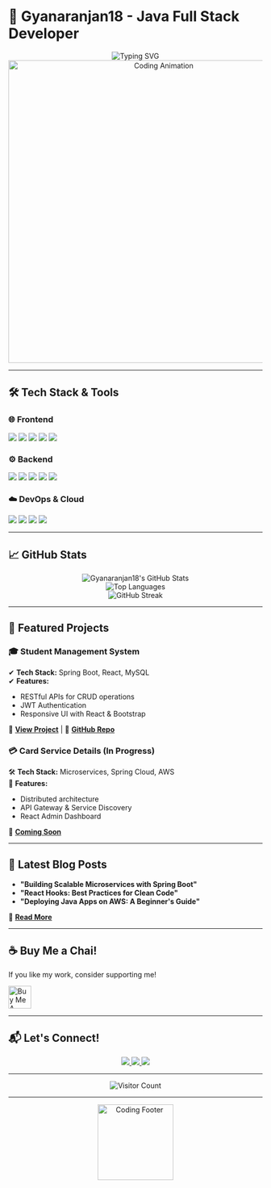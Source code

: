 # **🚀 Gyanaranjan18 - Java Full Stack Developer**  

<div align="center">

<!-- **✨ Animated Header ✨** -->  
<img src="https://readme-typing-svg.demolab.com?font=Fira+Code&size=28&pause=1000&color=00FF9D&center=true&vCenter=true&width=800&height=60&lines=Hello+World!+👋+I'm+Gyanaranjan18;Java+Full+Stack+Developer+🚀;Spring+Boot+%7C+React+%7C+Microservices;Cloud+%7C+DevOps+%7C+Clean+Code;Let's+build+something+amazing+together!" alt="Typing SVG" />

<!-- **🔥 Dynamic Banner 🔥** -->  
<img src="https://i.giphy.com/media/qgQUggAC3Pfv687qPC/giphy.webp" width="600" alt="Coding Animation" />

</div>

---

## **🛠️ Tech Stack & Tools**

### **🌐 Frontend**
<p>
  <img src="https://img.shields.io/badge/React-20232A?style=for-the-badge&logo=react&logoColor=61DAFB" />
  <img src="https://img.shields.io/badge/JavaScript-F7DF1E?style=for-the-badge&logo=javascript&logoColor=black" />
  <img src="https://img.shields.io/badge/HTML5-E34F26?style=for-the-badge&logo=html5&logoColor=white" />
  <img src="https://img.shields.io/badge/CSS3-1572B6?style=for-the-badge&logo=css3&logoColor=white" />
  <img src="https://img.shields.io/badge/Bootstrap-563D7C?style=for-the-badge&logo=bootstrap&logoColor=white" />
</p>

### **⚙️ Backend**
<p>
  <img src="https://img.shields.io/badge/Java-ED8B00?style=for-the-badge&logo=openjdk&logoColor=white" />
  <img src="https://img.shields.io/badge/Spring_Boot-6DB33F?style=for-the-badge&logo=spring-boot&logoColor=white" />
  <img src="https://img.shields.io/badge/Hibernate-59666C?style=for-the-badge&logo=Hibernate&logoColor=white" />
  <img src="https://img.shields.io/badge/MySQL-005C84?style=for-the-badge&logo=mysql&logoColor=white" />
  <img src="https://img.shields.io/badge/Postman-FF6C37?style=for-the-badge&logo=postman&logoColor=white" />
</p>

### **☁️ DevOps & Cloud**
<p>
  <img src="https://img.shields.io/badge/AWS-%23FF9900.svg?style=for-the-badge&logo=amazon-aws&logoColor=white" />
  <img src="https://img.shields.io/badge/Docker-2496ED?style=for-the-badge&logo=docker&logoColor=white" />
  <img src="https://img.shields.io/badge/Git-F05032?style=for-the-badge&logo=git&logoColor=white" />
  <img src="https://img.shields.io/badge/GitHub-100000?style=for-the-badge&logo=github&logoColor=white" />
</p>

---

## **📈 GitHub Stats**

<div align="center">
  
![Gyanaranjan18's GitHub Stats](https://github-readme-stats.vercel.app/api?username=Gyanaranjan18&show_icons=true&theme=radical&hide_border=true&bg_color=0D1117)  
![Top Languages](https://github-readme-stats.vercel.app/api/top-langs/?username=Gyanaranjan18&layout=compact&theme=radical&hide_border=true&bg_color=0D1117)  
![GitHub Streak](https://github-readme-streak-stats.herokuapp.com/?user=Gyanaranjan18&theme=radical&hide_border=true&background=0D1117)  

</div>

---

## **💼 Featured Projects**

### **🎓 Student Management System**  
✔ **Tech Stack:** Spring Boot, React, MySQL  
✔ **Features:**  
- RESTful APIs for CRUD operations  
- JWT Authentication  
- Responsive UI with React & Bootstrap  

🔗 **[View Project](#)** | 📂 **[GitHub Repo](#)**  

### **💳 Card Service Details (In Progress)**  
🛠 **Tech Stack:** Microservices, Spring Cloud, AWS  
🚀 **Features:**  
- Distributed architecture  
- API Gateway & Service Discovery  
- React Admin Dashboard  

🔗 **[Coming Soon](#)**  

---

## **📜 Latest Blog Posts**  

- **"Building Scalable Microservices with Spring Boot"**  
- **"React Hooks: Best Practices for Clean Code"**  
- **"Deploying Java Apps on AWS: A Beginner's Guide"**  

📖 **[Read More](#)**  

---

## **☕ Buy Me a Chai!**  

If you like my work, consider supporting me!  

<a href="https://www.buymeacoffee.com/gyanaranjan" target="_blank">
  <img src="https://cdn.buymeacoffee.com/buttons/v2/default-yellow.png" alt="Buy Me A Chai" height="45">
</a>  

---

## **📬 Let's Connect!**  

<p align="center">
  <a href="https://linkedin.com/in/yourprofile">
    <img src="https://img.shields.io/badge/LinkedIn-0077B5?style=for-the-badge&logo=linkedin&logoColor=white" />
  </a>
  <a href="https://twitter.com/yourprofile">
    <img src="https://img.shields.io/badge/Twitter-1DA1F2?style=for-the-badge&logo=twitter&logoColor=white" />
  </a>
  <a href="mailto:your.email@example.com">
    <img src="https://img.shields.io/badge/Gmail-D14836?style=for-the-badge&logo=gmail&logoColor=white" />
  </a>
</p>

---

<div align="center">
  
![Visitor Count](https://komarev.com/ghpvc/?username=Gyanaranjan18&color=blueviolet&style=flat)  

</div>

---

<p align="center">
  <img src="https://media.giphy.com/media/ZCN6F3FAkwsyOGU2RS/giphy.gif" width="150" alt="Coding Footer"/>
</p>
